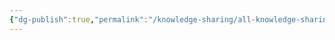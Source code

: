 ```yaml
---
{"dg-publish":true,"permalink":"/knowledge-sharing/all-knowledge-sharing/","noteIcon":"2"}
---
```



